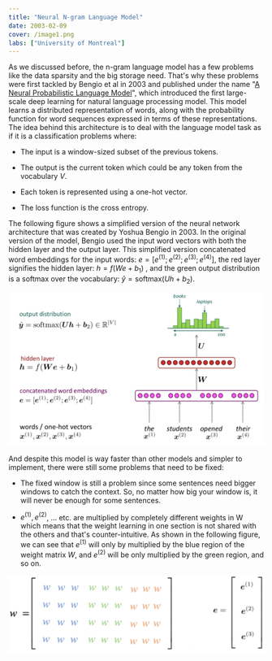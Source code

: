 ```yaml
---
title: "Neural N-gram Language Model"
date: 2003-02-09
cover: /image1.png
labs: ["University of Montreal"]
---
```


As we discussed before, the n-gram language model has a few problems
like the data sparsity and the big storage need. That's why these
problems were first tackled by Bengio et al in 2003 and published under
the name "[A Neural Probabilistic Language
Model](https://www.jmlr.org/papers/volume3/bengio03a/bengio03a.pdf)",
which introduced the first large-scale deep learning for natural
language processing model. This model learns a distributed
representation of words, along with the probability function for word
sequences expressed in terms of these representations. The idea behind
this architecture is to deal with the language model task as if it is a
classification problems where:

-   The input is a window-sized subset of the previous tokens.

-   The output is the current token which could be any token from the
    vocabulary $V$.

-   Each token is represented using a one-hot vector.

-   The loss function is the cross entropy.

The following figure shows a simplified version of the neural network
architecture that was created by Yoshua Bengio in 2003. In the original
version of the model, Bengio used the input word vectors with both the
hidden layer and the output layer. This simplified version concatenated
word embeddings for the input words:
$e = \left\lbrack e^{\left( 1 \right)};e^{\left( 2 \right)};e^{\left( 3 \right)};e^{\left( 4 \right)} \right\rbrack$,
the red layer signifies the hidden layer:
$h = f\left( We + b_{1} \right)$ , and the green output distribution is
a softmax over the vocabulary:
$ŷ = \text{softmax}\left( Uh + b_{2} \right)$.

<div align="center">
    <img src="media/Neural_N-gram/image1.png" width=750>
</div>

And despite this model is way faster than other models and simpler to
implement, there were still some problems that need to be fixed:

-   The fixed window is still a problem since some sentences need bigger
    windows to catch the context. So, no matter how big your window
    is, it will never be enough for some sentences.

-   $e^{\left( 1 \right)},e^{\left( 2 \right)}$, ... etc. are multiplied
    by completely different weights in W which means that the weight
    learning in one section is not shared with the others and that's
    counter-intuitive. As shown in the following figure, we can see
    that $e^{\left( 1 \right)}$ will only by multiplied by the blue
    region of the weight matrix $W$, and $e^{\left( 2 \right)}$ will
    be only multiplied by the green region, and so on.

<div align="center">
    <img src="media/Neural_N-gram/image2.png" width=750>
</div>